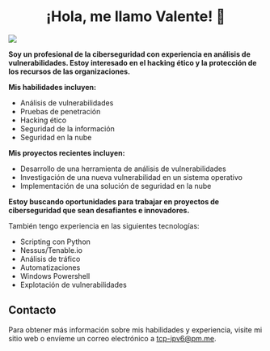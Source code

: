<div align="center">
<h1 align="center">¡Hola, me llamo Valente! </a> 🚀 </h1>
</div>
<img src="https://github.com/ValenteDAS/ValenteDAS/blob/main/DAS.svg">

**Soy un profesional de la ciberseguridad con experiencia en análisis de vulnerabilidades. Estoy interesado en el hacking ético y la protección de los recursos de las organizaciones.**

**Mis habilidades incluyen:**

* Análisis de vulnerabilidades
* Pruebas de penetración
* Hacking ético
* Seguridad de la información
* Seguridad en la nube

**Mis proyectos recientes incluyen:**

* Desarrollo de una herramienta de análisis de vulnerabilidades
* Investigación de una nueva vulnerabilidad en un sistema operativo
* Implementación de una solución de seguridad en la nube

**Estoy buscando oportunidades para trabajar en proyectos de ciberseguridad que sean desafiantes e innovadores.**



También tengo experiencia en las siguientes tecnologías:

* Scripting con Python
* Nessus/Tenable.io
* Análisis de tráfico
* Automatizaciones
* Windows Powershell
* Explotación de vulnerabilidades


## Contacto

Para obtener más información sobre mis habilidades y experiencia, visite mi sitio web o envíeme un correo electrónico a tcp-ipv6@pm.me.
